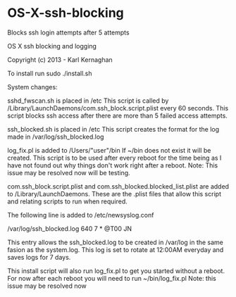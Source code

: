 OS-X-ssh-blocking
=================

Blocks ssh login attempts after 5 attempts

OS X ssh blocking and logging

Copyright (c) 2013 - Karl Kernaghan

To install run sudo ./install.sh

System changes:

sshd_fwscan.sh is placed in /etc
This script is called by /Library/LaunchDaemons/com.ssh_block.script.plist
every 60 seconds. This script blocks ssh access after there are more than
5 failed access attempts.

ssh_blocked.sh is placed in /etc
This script creates the format for the log made in /var/log/ssh_blocked.log

log_fix.pl is added to /Users/"user"/bin
If ~/bin does not exist it will be created.
This script is to be used after every reboot for the time being as I
have not found out why things don't work right after a reboot.
Note: This issue may be resolved now will be testing.

com.ssh_block.script.plist and com.ssh_blocked.blocked_list.plist
are added to /Library/LaunchDaemons. These are the .plist files that
allow this script and relating scripts to run when required.

The following line is added to /etc/newsyslog.conf

/var/log/ssh_blocked.log 640 7 * @T00 JN

This entry allows the ssh_blocked.log to be created in /var/log in the 
same fasion as the system.log. This log is set to rotate at 12:00AM 
everyday and saves logs for 7 days.

This install script will also run log_fix.pl to get you started without 
a reboot. For now after each reboot you will need to run ~/bin/log_fix.pl
Note: this issue may be resolved now
